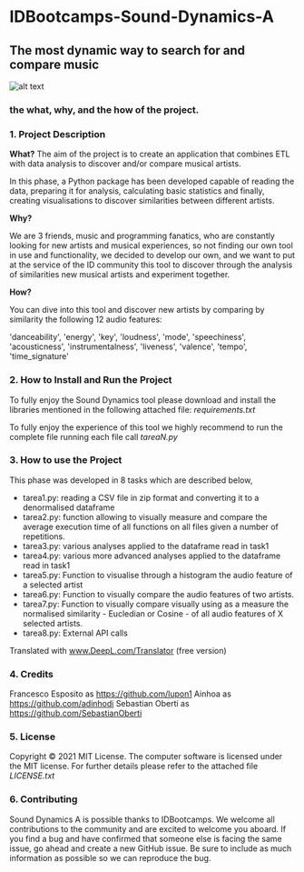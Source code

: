 # IDBootcamps-Sound-Dynamics-A
## The most dynamic way to search for and compare music

![alt text](https://www.solofondos.com/wp-content/uploads/2016/04/Music-HD-Wallpapers-10.jpg)

### the what, why, and the how of the project.

### 1. Project Description

**What?**
The aim of the project is to create an application that combines ETL with data analysis to discover and/or compare musical artists.

In this phase, a Python package has been developed capable of reading the data, preparing it for analysis, calculating basic statistics and finally, creating visualisations to discover similarities between different artists.

**Why?**

We are 3 friends, music and programming fanatics, who are constantly looking for new artists and musical experiences, so not finding our own tool in use and functionality, we decided to develop our own, and we want to put at the service of the ID community this tool to discover through the analysis of similarities new musical artists and experiment together.

**How?**

You can dive into this tool and discover new artists by comparing by similarity the following 12 audio features: 

'danceability',
'energy',
'key',
'loudness',
'mode',
'speechiness',
'acousticness',
'instrumentalness',
'liveness',
'valence',
'tempo',
'time_signature'

### 2. How to Install and Run the Project

To fully enjoy the Sound Dynamics tool please download and install the libraries mentioned in the following attached file: _requirements.txt_ 

To fully enjoy the experience of this tool we highly recommend to run the complete file running  each file call _tareaN.py_ 

### 3. How to use the Project

This phase was developed in 8 tasks which are described below,

- tarea1.py: reading a CSV file in zip format and converting it to a denormalised dataframe
- tarea2.py: function allowing to visually measure and compare the average execution time of all functions on all files given a number of repetitions.
- tarea3.py: various analyses applied to the dataframe read in task1
- tarea4.py: various more advanced analyses applied to the dataframe read in task1
- tarea5.py: Function to visualise through a histogram the audio feature of a selected artist
- tarea6.py: Function to visually compare the audio features of two artists.
- tarea7.py: Function to visually compare visually using as a measure the normalised similarity - Eucledian or Cosine - of all audio features of X selected artists.
- tarea8.py: External API calls

Translated with www.DeepL.com/Translator (free version)

### 4. Credits

Francesco Esposito as https://github.com/lupon1
Ainhoa as https://github.com/adinhodi
Sebastian Oberti as https://github.com/SebastianOberti

### 5. License

Copyright © 2021 MIT License.
The computer software is licensed under the MIT license.
For further details please refer to the attached file _LICENSE.txt_

### 6. Contributing

Sound Dynamics A is possible thanks to IDBootcamps. We welcome all contributions to the community and are excited to welcome you aboard.
If you find a bug and have confirmed that someone else is facing the same issue, go ahead and create a new GitHub issue. Be sure to include as much information as possible so we can reproduce the bug.